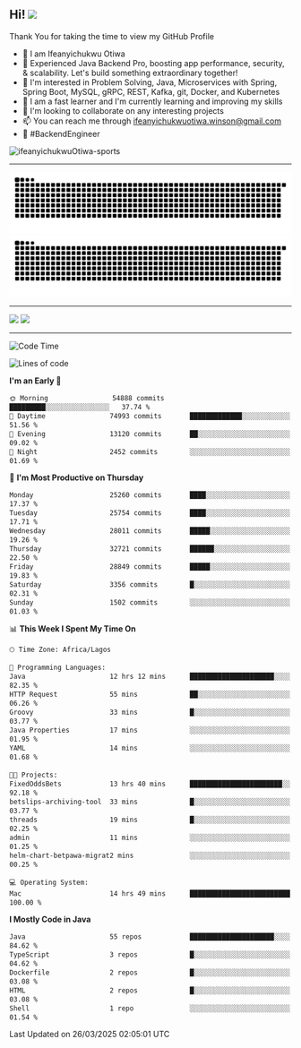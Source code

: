 <!-- BLOG-POST-LIST:START --><!-- BLOG-POST-LIST:END -->

## Hi! <img src="https://media.giphy.com/media/hvRJCLFzcasrR4ia7z/giphy.gif" width="4%"> 

Thank You for taking the time to view my GitHub Profile

- 👋 I am Ifeanyichukwu Otiwa
- 🚀 Experienced Java Backend Pro, boosting app performance, security, & scalability. Let's build something extraordinary together!
- 👀 I'm interested in Problem Solving, Java, Microservices with Spring, Spring Boot, MySQL, gRPC, REST, Kafka, git, Docker, and Kubernetes
- 🌱 I am a fast learner and I'm currently learning and improving my skills
- 💞️ I'm looking to collaborate on any interesting projects
- 📫 You can reach me through ifeanyichukwuotiwa.winson@gmail.com
- 🚀 #BackendEngineer

<p align="left" marginTop="10px"> <img src="https://komarev.com/ghpvc/?username=ifeanyichukwuOtiwa-sports&label=Profile%20views&color=0e75b6&style=for-the-badge" alt="ifeanyichukwuOtiwa-sports" /> </p>

***

<!--🐍📈SNAKEGRAPH / 🌐WEBSITE: https://github.com/Platane/snk -->
![github contribution grid snake animation](https://raw.githubusercontent.com/ifeanyichukwuOtiwa-sports/ifeanyichukwuOtiwa-sports/output/github-contribution-grid-snake-dark.svg#gh-dark-mode-only)![github contribution grid snake animation](https://raw.githubusercontent.com/ifeanyichukwuOtiwa-sports/ifeanyichukwuOtiwa-sports/output/github-contribution-grid-snake.svg#gh-light-mode-only)

***

<p float="left">
  <img float="left" src="https://github-readme-stats.vercel.app/api?username=ifeanyichukwuOtiwa-sports&count_private=true&include_all_commits=true&theme=react&show_icons=true" />
  <img float="right" src="https://github-readme-stats.vercel.app/api/top-langs/?username=ifeanyichukwuOtiwa-sports&layout=compact&show_icons=true&theme=react" /> 
</p>

***



<!--START_SECTION:waka-->
![Code Time](http://img.shields.io/badge/Code%20Time-3%2C562%20hrs%2046%20mins-blue)

![Lines of code](https://img.shields.io/badge/From%20Hello%20World%20I%27ve%20Written-42.3%20million%20lines%20of%20code-blue)

**I'm an Early 🐤** 

```text
🌞 Morning                54888 commits       █████████░░░░░░░░░░░░░░░░   37.74 % 
🌆 Daytime                74993 commits       █████████████░░░░░░░░░░░░   51.56 % 
🌃 Evening                13120 commits       ██░░░░░░░░░░░░░░░░░░░░░░░   09.02 % 
🌙 Night                  2452 commits        ░░░░░░░░░░░░░░░░░░░░░░░░░   01.69 % 
```
📅 **I'm Most Productive on Thursday** 

```text
Monday                   25260 commits       ████░░░░░░░░░░░░░░░░░░░░░   17.37 % 
Tuesday                  25754 commits       ████░░░░░░░░░░░░░░░░░░░░░   17.71 % 
Wednesday                28011 commits       █████░░░░░░░░░░░░░░░░░░░░   19.26 % 
Thursday                 32721 commits       ██████░░░░░░░░░░░░░░░░░░░   22.50 % 
Friday                   28849 commits       █████░░░░░░░░░░░░░░░░░░░░   19.83 % 
Saturday                 3356 commits        █░░░░░░░░░░░░░░░░░░░░░░░░   02.31 % 
Sunday                   1502 commits        ░░░░░░░░░░░░░░░░░░░░░░░░░   01.03 % 
```


📊 **This Week I Spent My Time On** 

```text
🕑︎ Time Zone: Africa/Lagos

💬 Programming Languages: 
Java                     12 hrs 12 mins      █████████████████████░░░░   82.35 % 
HTTP Request             55 mins             ██░░░░░░░░░░░░░░░░░░░░░░░   06.26 % 
Groovy                   33 mins             █░░░░░░░░░░░░░░░░░░░░░░░░   03.77 % 
Java Properties          17 mins             ░░░░░░░░░░░░░░░░░░░░░░░░░   01.95 % 
YAML                     14 mins             ░░░░░░░░░░░░░░░░░░░░░░░░░   01.68 % 

🐱‍💻 Projects: 
FixedOddsBets            13 hrs 40 mins      ███████████████████████░░   92.18 % 
betslips-archiving-tool  33 mins             █░░░░░░░░░░░░░░░░░░░░░░░░   03.77 % 
threads                  19 mins             █░░░░░░░░░░░░░░░░░░░░░░░░   02.25 % 
admin                    11 mins             ░░░░░░░░░░░░░░░░░░░░░░░░░   01.25 % 
helm-chart-betpawa-migrat2 mins              ░░░░░░░░░░░░░░░░░░░░░░░░░   00.25 % 

💻 Operating System: 
Mac                      14 hrs 49 mins      █████████████████████████   100.00 % 
```

**I Mostly Code in Java** 

```text
Java                     55 repos            █████████████████████░░░░   84.62 % 
TypeScript               3 repos             █░░░░░░░░░░░░░░░░░░░░░░░░   04.62 % 
Dockerfile               2 repos             █░░░░░░░░░░░░░░░░░░░░░░░░   03.08 % 
HTML                     2 repos             █░░░░░░░░░░░░░░░░░░░░░░░░   03.08 % 
Shell                    1 repo              ░░░░░░░░░░░░░░░░░░░░░░░░░   01.54 % 
```




 Last Updated on 26/03/2025 02:05:01 UTC
<!--END_SECTION:waka-->

<!--
<p align="center">
![trophy](https://github-profile-trophy.vercel.app/?username=ifeanyichukwuOtiwa-sports&theme=onedark) (https://github.com/ryo-ma/github-profile-trophy)
</p>
-->

<!---
ifeanyi-otiwa/ifeanyi-otiwa is a ✨ special ✨ repository because its `README.md` (this file) appears on your GitHub profile.
You can click the Preview link to take a look at your changes.
--->
